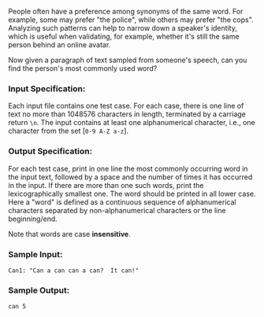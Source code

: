 <!-- Title
Speech Patterns (25)
-->
People often have a preference among synonyms of the same word. For example,
some may prefer "the police", while others may prefer "the cops". Analyzing
such patterns can help to narrow down a speaker's identity, which is useful
when validating, for example, whether it's still the same person behind an
online avatar.

Now given a paragraph of text sampled from someone's speech, can you find the
person's most commonly used word?

### Input Specification:

Each input file contains one test case. For each case, there is one line of
text no more than 1048576 characters in length, terminated by a carriage
return `\n`. The input contains at least one alphanumerical character, i.e.,
one character from the set [`0-9 A-Z a-z`].

### Output Specification:

For each test case, print in one line the most commonly occurring word in the
input text, followed by a space and the number of times it has occurred in the
input. If there are more than one such words, print the lexicographically
smallest one. The word should be printed in all lower case. Here a "word" is
defined as a continuous sequence of alphanumerical characters separated by
non-alphanumerical characters or the line beginning/end.

Note that words are case **insensitive**.

### Sample Input:

    
    
    Can1: "Can a can can a can?  It can!"

### Sample Output:

    
    
    can 5

